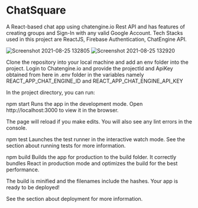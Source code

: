 # ChatSquare
A React-based chat app using chatengine.io Rest API and has features of creating groups and Sign-In with any valid Google Account. 
Tech Stacks used in this project are ReactJS, Firebase Authentication,  ChatEngine API.


![Screenshot 2021-08-25 132805](https://user-images.githubusercontent.com/66297774/130751139-448e5679-70b8-4eb6-af81-114c8d519e8f.png)
![Screenshot 2021-08-25 132920](https://user-images.githubusercontent.com/66297774/130751200-1da958ea-3da4-4ca9-92a4-306414ee20d4.png)



Clone the repository into your local machine and add an env folder into the project. Login to Chatengine.io and provide the projectId and ApiKey obtained from here in .env folder in the variables namely REACT_APP_CHAT_ENGINE_ID and REACT_APP_CHAT_ENGINE_API_KEY

In the project directory, you can run:

npm start
Runs the app in the development mode.
Open http://localhost:3000 to view it in the browser.

The page will reload if you make edits.
You will also see any lint errors in the console.

npm test
Launches the test runner in the interactive watch mode.
See the section about running tests for more information.

npm build
Builds the app for production to the build folder.
It correctly bundles React in production mode and optimizes the build for the best performance.

The build is minified and the filenames include the hashes.
Your app is ready to be deployed!

See the section about deployment for more information.




